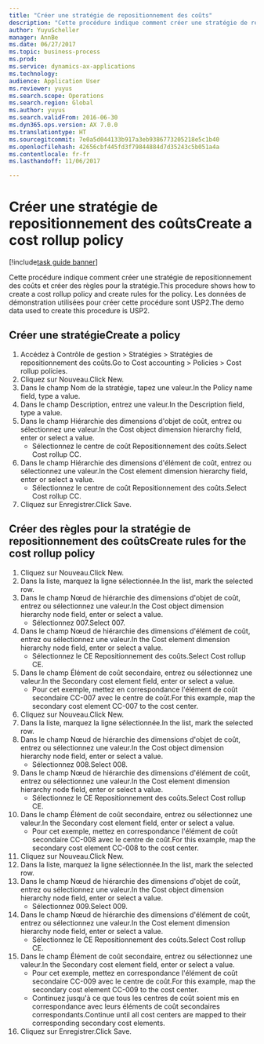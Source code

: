 ```yaml
--- 
title: "Créer une stratégie de repositionnement des coûts"
description: "Cette procédure indique comment créer une stratégie de repositionnement des coûts et créer des règles pour la stratégie."
author: YuyuScheller
manager: AnnBe
ms.date: 06/27/2017
ms.topic: business-process
ms.prod: 
ms.service: dynamics-ax-applications
ms.technology: 
audience: Application User
ms.reviewer: yuyus
ms.search.scope: Operations
ms.search.region: Global
ms.author: yuyus
ms.search.validFrom: 2016-06-30
ms.dyn365.ops.version: AX 7.0.0
ms.translationtype: HT
ms.sourcegitcommit: 7e0a5d044133b917a3eb9386773205218e5c1b40
ms.openlocfilehash: 42656cbf445fd3f79844884d7d35243c5b051a4a
ms.contentlocale: fr-fr
ms.lasthandoff: 11/06/2017

---
```

# <a name="create-a-cost-rollup-policy"></a><span data-ttu-id="5b769-103">Créer une stratégie de repositionnement des coûts</span><span class="sxs-lookup"><span data-stu-id="5b769-103">Create a cost rollup policy</span></span>

[!include[task guide banner](../../includes/task-guide-banner.md)]

<span data-ttu-id="5b769-104">Cette procédure indique comment créer une stratégie de repositionnement des coûts et créer des règles pour la stratégie.</span><span class="sxs-lookup"><span data-stu-id="5b769-104">This procedure shows how to create a cost rollup policy and create rules for the policy.</span></span> <span data-ttu-id="5b769-105">Les données de démonstration utilisées pour créer cette procédure sont USP2.</span><span class="sxs-lookup"><span data-stu-id="5b769-105">The demo data used to create this procedure is USP2.</span></span>


## <a name="create-a-policy"></a><span data-ttu-id="5b769-106">Créer une stratégie</span><span class="sxs-lookup"><span data-stu-id="5b769-106">Create a policy</span></span>
1. <span data-ttu-id="5b769-107">Accédez à Contrôle de gestion > Stratégies > Stratégies de repositionnement des coûts.</span><span class="sxs-lookup"><span data-stu-id="5b769-107">Go to Cost accounting > Policies > Cost rollup policies.</span></span>
2. <span data-ttu-id="5b769-108">Cliquez sur Nouveau.</span><span class="sxs-lookup"><span data-stu-id="5b769-108">Click New.</span></span>
3. <span data-ttu-id="5b769-109">Dans le champ Nom de la stratégie, tapez une valeur.</span><span class="sxs-lookup"><span data-stu-id="5b769-109">In the Policy name field, type a value.</span></span>
4. <span data-ttu-id="5b769-110">Dans le champ Description, entrez une valeur.</span><span class="sxs-lookup"><span data-stu-id="5b769-110">In the Description field, type a value.</span></span>
5. <span data-ttu-id="5b769-111">Dans le champ Hiérarchie des dimensions d'objet de coût, entrez ou sélectionnez une valeur.</span><span class="sxs-lookup"><span data-stu-id="5b769-111">In the Cost object dimension hierarchy field, enter or select a value.</span></span>
    * <span data-ttu-id="5b769-112">Sélectionnez le centre de coût Repositionnement des coûts.</span><span class="sxs-lookup"><span data-stu-id="5b769-112">Select Cost rollup CC.</span></span>  
6. <span data-ttu-id="5b769-113">Dans le champ Hiérarchie des dimensions d'élément de coût, entrez ou sélectionnez une valeur.</span><span class="sxs-lookup"><span data-stu-id="5b769-113">In the Cost element dimension hierarchy field, enter or select a value.</span></span>
    * <span data-ttu-id="5b769-114">Sélectionnez le centre de coût Repositionnement des coûts.</span><span class="sxs-lookup"><span data-stu-id="5b769-114">Select Cost rollup CC.</span></span>  
7. <span data-ttu-id="5b769-115">Cliquez sur Enregistrer.</span><span class="sxs-lookup"><span data-stu-id="5b769-115">Click Save.</span></span>

## <a name="create-rules-for-the-cost-rollup-policy"></a><span data-ttu-id="5b769-116">Créer des règles pour la stratégie de repositionnement des coûts</span><span class="sxs-lookup"><span data-stu-id="5b769-116">Create rules for the cost rollup policy</span></span>
1. <span data-ttu-id="5b769-117">Cliquez sur Nouveau.</span><span class="sxs-lookup"><span data-stu-id="5b769-117">Click New.</span></span>
2. <span data-ttu-id="5b769-118">Dans la liste, marquez la ligne sélectionnée.</span><span class="sxs-lookup"><span data-stu-id="5b769-118">In the list, mark the selected row.</span></span>
3. <span data-ttu-id="5b769-119">Dans le champ Nœud de hiérarchie des dimensions d'objet de coût, entrez ou sélectionnez une valeur.</span><span class="sxs-lookup"><span data-stu-id="5b769-119">In the Cost object dimension hierarchy node field, enter or select a value.</span></span>
    * <span data-ttu-id="5b769-120">Sélectionnez 007.</span><span class="sxs-lookup"><span data-stu-id="5b769-120">Select 007.</span></span>  
4. <span data-ttu-id="5b769-121">Dans le champ Nœud de hiérarchie des dimensions d'élément de coût, entrez ou sélectionnez une valeur.</span><span class="sxs-lookup"><span data-stu-id="5b769-121">In the Cost element dimension hierarchy node field, enter or select a value.</span></span>
    * <span data-ttu-id="5b769-122">Sélectionnez le CE Repositionnement des coûts.</span><span class="sxs-lookup"><span data-stu-id="5b769-122">Select Cost rollup CE.</span></span>  
5. <span data-ttu-id="5b769-123">Dans le champ Élément de coût secondaire, entrez ou sélectionnez une valeur.</span><span class="sxs-lookup"><span data-stu-id="5b769-123">In the Secondary cost element field, enter or select a value.</span></span>
    * <span data-ttu-id="5b769-124">Pour cet exemple, mettez en correspondance l'élément de coût secondaire CC-007 avec le centre de coût.</span><span class="sxs-lookup"><span data-stu-id="5b769-124">For this example, map the secondary cost element CC-007 to the cost center.</span></span>  
6. <span data-ttu-id="5b769-125">Cliquez sur Nouveau.</span><span class="sxs-lookup"><span data-stu-id="5b769-125">Click New.</span></span>
7. <span data-ttu-id="5b769-126">Dans la liste, marquez la ligne sélectionnée.</span><span class="sxs-lookup"><span data-stu-id="5b769-126">In the list, mark the selected row.</span></span>
8. <span data-ttu-id="5b769-127">Dans le champ Nœud de hiérarchie des dimensions d'objet de coût, entrez ou sélectionnez une valeur.</span><span class="sxs-lookup"><span data-stu-id="5b769-127">In the Cost object dimension hierarchy node field, enter or select a value.</span></span>
    * <span data-ttu-id="5b769-128">Sélectionnez 008.</span><span class="sxs-lookup"><span data-stu-id="5b769-128">Select 008.</span></span>  
9. <span data-ttu-id="5b769-129">Dans le champ Nœud de hiérarchie des dimensions d'élément de coût, entrez ou sélectionnez une valeur.</span><span class="sxs-lookup"><span data-stu-id="5b769-129">In the Cost element dimension hierarchy node field, enter or select a value.</span></span>
    * <span data-ttu-id="5b769-130">Sélectionnez le CE Repositionnement des coûts.</span><span class="sxs-lookup"><span data-stu-id="5b769-130">Select Cost rollup CE.</span></span>  
10. <span data-ttu-id="5b769-131">Dans le champ Élément de coût secondaire, entrez ou sélectionnez une valeur.</span><span class="sxs-lookup"><span data-stu-id="5b769-131">In the Secondary cost element field, enter or select a value.</span></span>
    * <span data-ttu-id="5b769-132">Pour cet exemple, mettez en correspondance l'élément de coût secondaire CC-008 avec le centre de coût.</span><span class="sxs-lookup"><span data-stu-id="5b769-132">For this example, map the secondary cost element CC-008 to the cost center.</span></span>  
11. <span data-ttu-id="5b769-133">Cliquez sur Nouveau.</span><span class="sxs-lookup"><span data-stu-id="5b769-133">Click New.</span></span>
12. <span data-ttu-id="5b769-134">Dans la liste, marquez la ligne sélectionnée.</span><span class="sxs-lookup"><span data-stu-id="5b769-134">In the list, mark the selected row.</span></span>
13. <span data-ttu-id="5b769-135">Dans le champ Nœud de hiérarchie des dimensions d'objet de coût, entrez ou sélectionnez une valeur.</span><span class="sxs-lookup"><span data-stu-id="5b769-135">In the Cost object dimension hierarchy node field, enter or select a value.</span></span>
    * <span data-ttu-id="5b769-136">Sélectionnez 009.</span><span class="sxs-lookup"><span data-stu-id="5b769-136">Select 009.</span></span>  
14. <span data-ttu-id="5b769-137">Dans le champ Nœud de hiérarchie des dimensions d'élément de coût, entrez ou sélectionnez une valeur.</span><span class="sxs-lookup"><span data-stu-id="5b769-137">In the Cost element dimension hierarchy node field, enter or select a value.</span></span>
    * <span data-ttu-id="5b769-138">Sélectionnez le CE Repositionnement des coûts.</span><span class="sxs-lookup"><span data-stu-id="5b769-138">Select Cost rollup CE.</span></span>  
15. <span data-ttu-id="5b769-139">Dans le champ Élément de coût secondaire, entrez ou sélectionnez une valeur.</span><span class="sxs-lookup"><span data-stu-id="5b769-139">In the Secondary cost element field, enter or select a value.</span></span>
    * <span data-ttu-id="5b769-140">Pour cet exemple, mettez en correspondance l'élément de coût secondaire CC-009 avec le centre de coût.</span><span class="sxs-lookup"><span data-stu-id="5b769-140">For this example, map the secondary cost element CC-009 to the cost center.</span></span>  
    * <span data-ttu-id="5b769-141">Continuez jusqu'à ce que tous les centres de coût soient mis en correspondance avec leurs éléments de coût secondaires correspondants.</span><span class="sxs-lookup"><span data-stu-id="5b769-141">Continue until all cost centers are mapped to their corresponding secondary cost elements.</span></span>  
16. <span data-ttu-id="5b769-142">Cliquez sur Enregistrer.</span><span class="sxs-lookup"><span data-stu-id="5b769-142">Click Save.</span></span>


